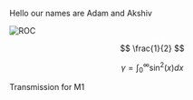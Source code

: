 Hello our names are Adam and Akshiv

![ROC](https://raw.githubusercontent.com/akshivbansal/phys408OpticalCavity/master/ROC.jpg) 


$$ \frac{1}{2} $$

$$\gamma = \int_0^{\infty} \sin^2(x) dx$$


Transmission for M1 
<!--stackedit_data:
eyJoaXN0b3J5IjpbLTExOTAwNzQ1NjksLTIwNjc1MzE3NDEsLT
YzMjc2MDY3OCwtMTI5MzUyMjY0NF19
-->